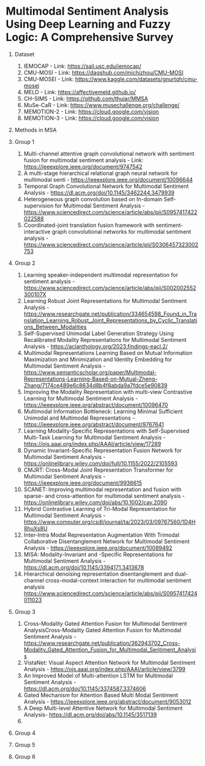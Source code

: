 # Multimodal Sentiment Analysis Using Deep Learning and Fuzzy Logic: A Comprehensive Survey
1. Dataset
   1.  IEMOCAP - Link: https://sail.usc.edu/iemocap/
   2. CMU-MOSI - Link:  https://dagshub.com/michizhou/CMU-MOSI
   3. CMU-MOSEI - Link: https://www.kaggle.com/datasets/gnurtqh/cmu-mosei
   4. MELD - Link: https://affectivemeld.github.io/
   5. CH-SIMS - Link: https://github.com/thuiar/MMSA
   6. MuSe-CaR - Link: https://www.musechallenge.org/challenge/
   7. MEMOTION-2 - Link: https://cloud.google.com/vision
   8. MEMOTION-3 - Link: https://cloud.google.com/vision
2. Methods in MSA
3. Group 1
   1. Multi-channel attentive graph convolutional network with sentiment fusion for multimodal sentiment analysis - Link: https://ieeexplore.ieee.org/document/9747542
   2. A multi-stage hierarchical relational graph neural network for multimodal senti - https://ieeexplore.ieee.org/document/10096644
   3. Temporal Graph Convolutional Network for Multimodal Sentiment Analysis - https://dl.acm.org/doi/10.1145/3462244.3479939
   4. Heterogeneous graph convolution based on In-domain Self-supervision for Multimodal Sentiment Analysis - https://www.sciencedirect.com/science/article/abs/pii/S0957417422022588
   5. Coordinated-joint translation fusion framework with sentiment-interactive graph convolutional networks for multimodal sentiment analysis - https://www.sciencedirect.com/science/article/pii/S0306457323002753
5. Group 2
     1. Learning speaker-independent multimodal representation for sentiment analysis - https://www.sciencedirect.com/science/article/abs/pii/S002002552300107X
     2. Learning Robust Joint Representations for Multimodal Sentiment Analysis - https://www.researchgate.net/publication/334654598_Found_in_Translation_Learning_Robust_Joint_Representations_by_Cyclic_Translations_Between_Modalities
     3. Self-Supervised Unimodal Label Generation Strategy Using Recalibrated Modality Representations for Multimodal Sentiment Analysis - https://aclanthology.org/2023.findings-eacl.2/
     4. Multimodal Representations Learning Based on Mutual Information Maximization and Minimization and Identity Embedding for Multimodal Sentiment Analysis - https://www.semanticscholar.org/paper/Multimodal-Representations-Learning-Based-on-Mutual-Zheng-Zhang/7174ce489e6c8634d8b4f8abda9a7fdce5e90839
     5. Improving the Modality Representation with multi-view Contrastive Learning for Multimodal Sentiment Analysis - https://ieeexplore.ieee.org/abstract/document/10096470
     6. Multimodal Information Bottleneck: Learning Minimal Sufficient Unimodal and Multimodal Representations - https://ieeexplore.ieee.org/abstract/document/9767641
     7. Learning Modality-Specific Representations with Self-Supervised Multi-Task Learning for Multimodal Sentiment Analysis - https://ojs.aaai.org/index.php/AAAI/article/view/17289
     8. Dynamic Invariant-Specific Representation Fusion Network for Multimodal Sentiment Analysis - https://onlinelibrary.wiley.com/doi/full/10.1155/2022/2105593
     9. CMJRT: Cross-Modal Joint Representation Transformer for Multimodal Sentiment Analysis - https://ieeexplore.ieee.org/document/9936615
     10. SCANET: Improving multimodal representation and fusion with sparse- and cross-attention for multimodal sentiment analysis - https://onlinelibrary.wiley.com/doi/abs/10.1002/cav.2090
     11. Hybrid Contrastive Learning of Tri-Modal Representation for Multimodal Sentiment Analysis - https://www.computer.org/csdl/journal/ta/2023/03/09767560/1D4H8huXs8U
     12. Inter-Intra Modal Representation Augmentation With Trimodal Collaborative Disentanglement Network for Multimodal Sentiment Analysis - https://ieeexplore.ieee.org/document/10089492
     13. MISA: Modality-Invariant and -Specific Representations for Multimodal Sentiment Analysis - https://dl.acm.org/doi/10.1145/3394171.3413678
     14. Hierarchical denoising representation disentanglement and dual-channel cross-modal-context interaction for multimodal sentiment analysis https://www.sciencedirect.com/science/article/abs/pii/S0957417424011023
      
7. Group 3
   1. Cross-Modality Gated Attention Fusion for Multimodal Sentiment AnalysisCross-Modality Gated Attention Fusion for Multimodal Sentiment Analysis - https://www.researchgate.net/publication/362943702_Cross-Modality_Gated_Attention_Fusion_for_Multimodal_Sentiment_Analysis
   2. VistaNet: Visual Aspect Attention Network for Multimodal Sentiment Analysis - https://ojs.aaai.org/index.php/AAAI/article/view/3799
   3. An Improved Model of Multi-attention LSTM for Multimodal Sentiment Analysis - https://dl.acm.org/doi/10.1145/3374587.3374606
   4. Gated Mechanism for Attention Based Multi Modal Sentiment Analysis - https://ieeexplore.ieee.org/abstract/document/9053012
   5. A Deep Multi-level Attentive Network for Multimodal Sentiment Analysis- https://dl.acm.org/doi/abs/10.1145/3517139
   6. 
  
      
9. Group 4
10. Group 5
11. Group 6
   
 


